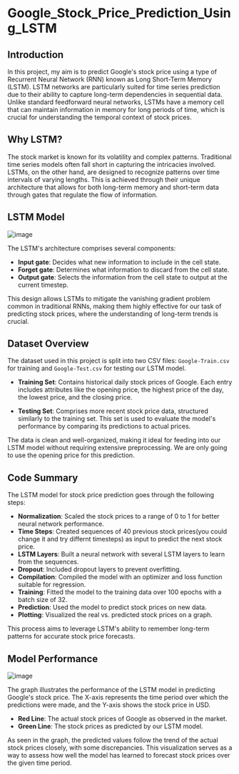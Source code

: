# Google_Stock_Price_Prediction_Using_LSTM

## Introduction
In this project, my aim is to predict Google's stock price using a type of Recurrent Neural Network (RNN) known as Long Short-Term Memory (LSTM). LSTM networks are particularly suited for time series prediction due to their ability to capture long-term dependencies in sequential data. Unlike standard feedforward neural networks, LSTMs have a memory cell that can maintain information in memory for long periods of time, which is crucial for understanding the temporal context of stock prices.

## Why LSTM?
The stock market is known for its volatility and complex patterns. Traditional time series models often fall short in capturing the intricacies involved. LSTMs, on the other hand, are designed to recognize patterns over time intervals of varying lengths. This is achieved through their unique architecture that allows for both long-term memory and short-term data through gates that regulate the flow of information.

## LSTM Model
![image](https://github.com/Padmanabh03/Google_Stock_Price_Prediction_Using_LSTM/assets/71133619/c14a1e5c-490b-4053-8e21-69a06910392c)

The LSTM's architecture comprises several components:

- **Input gate**: Decides what new information to include in the cell state.
- **Forget gate**: Determines what information to discard from the cell state.
- **Output gate**: Selects the information from the cell state to output at the current timestep.

This design allows LSTMs to mitigate the vanishing gradient problem common in traditional RNNs, making them highly effective for our task of predicting stock prices, where the understanding of long-term trends is crucial.

## Dataset Overview

The dataset used in this project is split into two CSV files: `Google-Train.csv` for training and `Google-Test.csv` for testing our LSTM model.

- **Training Set**: Contains historical daily stock prices of Google. Each entry includes attributes like the opening price, the highest price of the day, the lowest price, and the closing price.

- **Testing Set**: Comprises more recent stock price data, structured similarly to the training set. This set is used to evaluate the model's performance by comparing its predictions to actual prices.

The data is clean and well-organized, making it ideal for feeding into our LSTM model without requiring extensive preprocessing. We are only going to use the opening price for this prediction.


## Code Summary

The LSTM model for stock price prediction goes through the following steps:

- **Normalization**: Scaled the stock prices to a range of 0 to 1 for better neural network performance.
- **Time Steps**: Created sequences of 40 previous stock prices(you could change it and try differnt timesteps) as input to predict the next stock price.
- **LSTM Layers**: Built a neural network with several LSTM layers to learn from the sequences.
- **Dropout**: Included dropout layers to prevent overfitting.
- **Compilation**: Compiled the model with an optimizer and loss function suitable for regression.
- **Training**: Fitted the model to the training data over 100 epochs with a batch size of 32.
- **Prediction**: Used the model to predict stock prices on new data.
- **Plotting**: Visualized the real vs. predicted stock prices on a graph.

This process aims to leverage LSTM's ability to remember long-term patterns for accurate stock price forecasts.

## Model Performance
![image](https://github.com/Padmanabh03/Google_Stock_Price_Prediction_Using_LSTM/assets/71133619/0ac10aef-5f85-478b-a947-96ffdc516bed)

The graph illustrates the performance of the LSTM model in predicting Google's stock price. The X-axis represents the time period over which the predictions were made, and the Y-axis shows the stock price in USD.

- **Red Line**: The actual stock prices of Google as observed in the market.
- **Green Line**: The stock prices as predicted by our LSTM model.

As seen in the graph, the predicted values follow the trend of the actual stock prices closely, with some discrepancies. This visualization serves as a way to assess how well the model has learned to forecast stock prices over the given time period.





